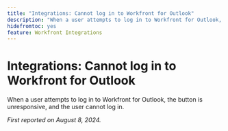 ```yaml
---
title: "Integrations: Cannot log in to Workfront for Outlook"
description: "When a user attempts to log in to Workfront for Outlook, the button is unresponsive, and the user cannot log in."
hidefromtoc: yes
feature: Workfront Integrations
---
```


# Integrations: Cannot log in to Workfront for Outlook

When a user attempts to log in to Workfront for Outlook, the button is unresponsive, and the user cannot log in.

_First reported on August 8, 2024._
